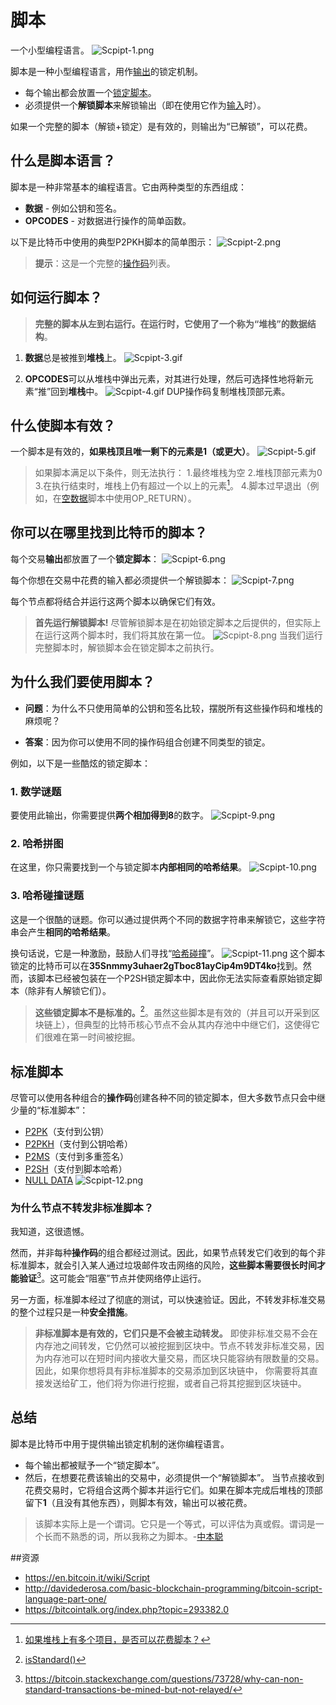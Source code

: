 # 脚本
一个小型编程语言。
![Scpipt-1.png](img/Script-1%20(1).png)

脚本是一种小型编程语言，用作[输出](../Transaction/Transaction%20Data/output/output.md)的锁定机制。

* 每个输出都会放置一个[锁定脚本](../Transaction/Transaction%20Data/output/scriptPubKey/scriptPubKey.md)。
* 必须提供一个**解锁脚本**来解锁输出（即在使用它作为[输入](../Transaction/Transaction%20Data/Input/input.md)时）。

如果一个完整的脚本（解锁+锁定）是有效的，则输出为“已解锁”，可以花费。

## 什么是脚本语言？
脚本是一种非常基本的编程语言。它由两种类型的东西组成：

* **数据** - 例如公钥和签名。
* **OPCODES** - 对数据进行操作的简单函数。
  
以下是比特币中使用的典型P2PKH脚本的简单图示：
![Scpipt-2.png](img/Script-2%20(1).png)

>**提示**：这是一个完整的[操作码](https://en.bitcoin.it/wiki/Script#Opcodes)列表。

## 如何运行脚本？
>**完整的脚本从左到右运行。在运行时，它使用了一个称为“堆栈”的数据结构**。

1. **数据**总是被推到**堆栈**上。
![Scpipt-3.gif](img/Script-3%20(1).gif)

2. **OPCODES**可以从堆栈中弹出元素，对其进行处理，然后可选择性地将新元素“推”回到**堆栈**中。
![Scpipt-4.gif](img/Script-4%20(1).gif)
DUP操作码复制堆栈顶部元素。

## 什么使脚本有效？
一个脚本是有效的，**如果栈顶且唯一剩下的元素是1（或更大）**。
![Scpipt-5.gif](img/Script-5%20(1).gif)

>如果脚本满足以下条件，则无法执行：
1.最终堆栈为空
2.堆栈顶部元素为0
3.在执行结束时，堆栈上仍有超过一个以上的元素[^1]。
4.脚本过早退出（例如，在[空数据](./NULL%20DATA/NULL%20DATA.md)脚本中使用OP_RETURN）。

## 你可以在哪里找到比特币的脚本？

每个交易**输出**都放置了一个**锁定脚本**：
![Scpipt-6.png](img/Script-6%20(1).png)

每个你想在交易中花费的输入都必须提供一个解锁脚本：
![Scpipt-7.png](img/Script-7%20(1).png)

每个节点都将结合并运行这两个脚本以确保它们有效。

>**首先运行解锁脚本!**
尽管解锁脚本是在初始锁定脚本之后提供的，但实际上在运行这两个脚本时，我们将其放在第一位。
![Scpipt-8.png](img/Script-8%20(1).png)
当我们运行完整脚本时，解锁脚本会在锁定脚本之前执行。

## 为什么我们要使用脚本？

* **问题**：为什么不只使用简单的公钥和签名比较，摆脱所有这些操作码和堆栈的麻烦呢？

* **答案**：因为你可以使用不同的操作码组合创建不同类型的锁定。

例如，以下是一些酷炫的锁定脚本：

### 1. 数学谜题
要使用此输出，你需要提供**两个相加得到8**的数字。
![Scpipt-9.png](img/Script-9%20(1).png)

### 2. 哈希拼图
在这里，你只需要找到一个与锁定脚本**内部相同的哈希结果**。
![Scpipt-10.png](img/Script-10%20(1).png)

### 3. 哈希碰撞谜题
这是一个很酷的谜题。你可以通过提供两个不同的数据字符串来解锁它，这些字符串会产生**相同的哈希结果**。

换句话说，它是一种激励，鼓励人们寻找“[哈希碰撞](https://bitcointalk.org/index.php?topic=293382.0)”。
![Scpipt-11.png](img/Script-11%20(1).png)
这个脚本锁定的比特币可以在**35Snmmy3uhaer2gTboc81ayCip4m9DT4ko**找到。然而，该脚本已经被包装在一个P2SH锁定脚本中，因此你无法实际查看原始锁定脚本（除非有人解锁它们）。

>**这些锁定脚本不是标准的。**[^2]。虽然这些脚本是有效的（并且可以开采到区块链上），但典型的比特币核心节点不会从其内存池中中继它们，这使得它们很难在第一时间被挖掘。

## 标准脚本
尽管可以使用各种组合的**操作码**创建各种不同的锁定脚本，但大多数节点只会中继少量的“标准脚本”：

* [P2PK](./P2PK/P2PK.md)（支付到公钥）
* [P2PKH](./P2PKH/P2PKH.md)（支付到公钥哈希）
* [P2MS](./P2MS/P2MS.md)（支付到多重签名）
* [P2SH](./P2SH/P2SH.md)（支付到脚本哈希）
* [NULL DATA](./NULL%20DATA/NULL%20DATA.md)
![Scpipt-12.png](img/Script-12%20(1).png)

### 为什么节点不转发非标准脚本？

我知道，这很遗憾。

然而，并非每种**操作码**的组合都经过测试。因此，如果节点转发它们收到的每个非标准脚本，就会引入某人通过垃圾邮件攻击网络的风险，**这些脚本需要很长时间才能验证**[^3]。这可能会“阻塞”节点并使网络停止运行。

另一方面，标准脚本经过了彻底的测试，可以快速验证。因此，不转发非标准交易的整个过程只是一种**安全措施**。

>**非标准脚本是有效的，它们只是不会被主动转发。**
即使非标准交易不会在内存池之间转发，它仍然可以被挖掘到区块中。节点不转发非标准交易，因为内存池可以在短时间内接收大量交易，而区块只能容纳有限数量的交易。
因此，如果你想将具有非标准脚本的交易添加到区块链中， 你需要将其直接发送给矿工，他们将为你进行挖掘，或者自己将其挖掘到区块链中。

## 总结
脚本是比特币中用于提供输出锁定机制的迷你编程语言。

* 每个输出都被赋予一个“锁定脚本”。
* 然后，在想要花费该输出的交易中，必须提供一个“解锁脚本”。
当节点接收到花费交易时，它将组合这两个脚本并运行它们。如果在脚本完成后堆栈的顶部留下**1**（且没有其他东西），则脚本有效，输出可以被花费。

>该脚本实际上是一个谓词。它只是一个等式，可以评估为真或假。谓词是一个长而不熟悉的词，所以我称之为脚本。-[中本聪](https://bitcointalk.org/index.php?topic=195.msg1611#msg1611)

##资源
* https://en.bitcoin.it/wiki/Script
* http://davidederosa.com/basic-blockchain-programming/bitcoin-script-language-part-one/
* https://bitcointalk.org/index.php?topic=293382.0

[^1]:[如果堆栈上有多个项目，是否可以花费脚本？](https://bitcoin.stackexchange.com/questions/92039/is-a-script-spendable-if-multiple-items-are-left-on-the-stack)
[^2]:[isStandard()](https://github.com/bitcoin/bitcoin/blob/master/src/policy/policy.cpp)
[^3]:https://bitcoin.stackexchange.com/questions/73728/why-can-non-standard-transactions-be-mined-but-not-relayed/
